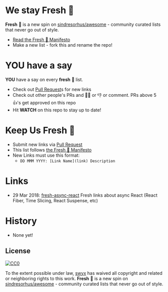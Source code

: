 # We stay Fresh 🍅
**Fresh** 🍅 is a new spin on [sindresorhus/awesome](https://github.com/sindresorhus/awesome) - community curated lists that never go out of style.

- [Read the Fresh 🍅 Manifesto](https://github.com/sw-yx/fresh/blob/master/fresh.md)
- Make a new list - fork this and rename the repo!

# YOU have a say

**YOU** have a say on every **fresh** 🍅 list. 

- Check out [Pull Request](https://github.com/sw-yx/fresh-async-react/pulls)s for new links
- Check out other people's PRs and 👍🏼 or 👎 or comment. PRs above 5 👍's get approved on this repo
- Hit **WATCH** on this repo to stay up to date!

# Keep Us Fresh 🍅

- Submit new links via [Pull Request](https://github.com/sw-yx/fresh-async-react/pulls)
- This list follows [the Fresh 🍅 Manifesto](https://github.com/sw-yx/fresh/blob/master/fresh.md)
- New Links must use this format:
  - `DD MMM YYYY: [Link Name](link) Description`

# Links

- 29 Mar 2018: [fresh-async-react](https://github.com/sw-yx/fresh-async-react) Fresh links about async React (React Fiber, Time Slicing, React Suspense, etc)

# History

- None yet!

## License

[![CC0](http://mirrors.creativecommons.org/presskit/buttons/88x31/svg/cc-zero.svg)](https://creativecommons.org/publicdomain/zero/1.0/)

To the extent possible under law, [swyx](https://swyx.io) has waived all copyright and related or neighboring rights to this work. **Fresh** 🍅 is a new spin on [sindresorhus/awesome](https://github.com/sindresorhus/awesome) - community curated lists that never go out of style.

